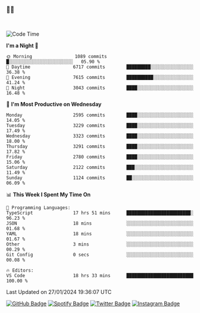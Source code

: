 ### 🤙🍺

<!-- <a href="https://github-readme-stats.vercel.app/api?username=hzak2xx&count_private=true&show_icons=true&theme=dracula">
  <img align="center" src="https://github-readme-stats.vercel.app/api?username=hzak2xx&count_private=true&show_icons=true&theme=dracula" />
</a>
</br> -->
</br>

<!--START_SECTION:waka-->
![Code Time](http://img.shields.io/badge/Code%20Time-3%2C014%20hrs%2034%20mins-blue)

**I'm a Night 🦉** 

```text
🌞 Morning                1089 commits        █░░░░░░░░░░░░░░░░░░░░░░░░   05.90 % 
🌆 Daytime                6717 commits        █████████░░░░░░░░░░░░░░░░   36.38 % 
🌃 Evening                7615 commits        ██████████░░░░░░░░░░░░░░░   41.24 % 
🌙 Night                  3043 commits        ████░░░░░░░░░░░░░░░░░░░░░   16.48 % 
```
📅 **I'm Most Productive on Wednesday** 

```text
Monday                   2595 commits        ████░░░░░░░░░░░░░░░░░░░░░   14.05 % 
Tuesday                  3229 commits        ████░░░░░░░░░░░░░░░░░░░░░   17.49 % 
Wednesday                3323 commits        ████░░░░░░░░░░░░░░░░░░░░░   18.00 % 
Thursday                 3291 commits        ████░░░░░░░░░░░░░░░░░░░░░   17.82 % 
Friday                   2780 commits        ████░░░░░░░░░░░░░░░░░░░░░   15.06 % 
Saturday                 2122 commits        ███░░░░░░░░░░░░░░░░░░░░░░   11.49 % 
Sunday                   1124 commits        ██░░░░░░░░░░░░░░░░░░░░░░░   06.09 % 
```


📊 **This Week I Spent My Time On** 

```text
💬 Programming Languages: 
TypeScript               17 hrs 51 mins      ████████████████████████░   96.23 % 
JSON                     18 mins             ░░░░░░░░░░░░░░░░░░░░░░░░░   01.68 % 
YAML                     18 mins             ░░░░░░░░░░░░░░░░░░░░░░░░░   01.67 % 
Other                    3 mins              ░░░░░░░░░░░░░░░░░░░░░░░░░   00.29 % 
Git Config               0 secs              ░░░░░░░░░░░░░░░░░░░░░░░░░   00.08 % 

🔥 Editors: 
VS Code                  18 hrs 33 mins      █████████████████████████   100.00 % 
```


 Last Updated on 27/01/2024 19:36:07 UTC
<!--END_SECTION:waka-->

[![GitHub Badge](https://img.shields.io/badge/GitHub-100000?style=for-the-badge&logo=github&logoColor=white)](https://github.com/hzak2xx)
[![Spotify Badge](https://img.shields.io/badge/Spotify-1ED760?&style=for-the-badge&logo=spotify&logoColor=white)](https://open.spotify.com/user/uf90s6sbbh75a1mt44clkhkvf)
[![Twitter Badge](https://img.shields.io/badge/Twitter-1DA1F2?style=for-the-badge&logo=twitter&logoColor=white)](https://twitter.com/hzak2xx)
[![Instagram Badge](https://img.shields.io/badge/Instagram-E4405F?style=for-the-badge&logo=instagram&logoColor=white)](https://www.instagram.com/hzak2xx/)
